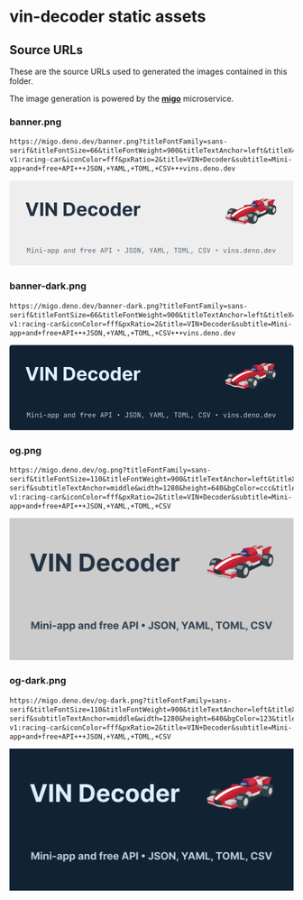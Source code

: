 # vin-decoder static assets

## Source URLs 

These are the source URLs used to generated the images contained in this folder. 

The image generation is powered by the [**migo**](https://migo.deno.dev) microservice.

### banner.png

    https://migo.deno.dev/banner.png?titleFontFamily=sans-serif&titleFontSize=66&titleFontWeight=900&titleTextAnchor=left&titleX=55&titleY=125&subtitleX=60&subtitleY=255&subtitleFontSize=24&subtitleFontWeight=900&subtitleFontFamily=monospace&subtitleTextAnchor=left&width=1000&height=300&bgColor=eee&titleColor=234&subtitleColor=567&iconW=180&iconH=180&iconX=760&iconY=20&borderRadius=8&icon=emojione-v1:racing-car&iconColor=fff&pxRatio=2&title=VIN+Decoder&subtitle=Mini-app+and+free+API+•+JSON,+YAML,+TOML,+CSV+•+vins.deno.dev 

![](./banner@1x.png)

### banner-dark.png

    https://migo.deno.dev/banner-dark.png?titleFontFamily=sans-serif&titleFontSize=66&titleFontWeight=900&titleTextAnchor=left&titleX=55&titleY=125&subtitleX=60&subtitleY=255&subtitleFontSize=24&subtitleFontWeight=900&subtitleFontFamily=monospace&subtitleTextAnchor=left&width=1000&height=300&bgColor=123&titleColor=def&subtitleColor=bcd&iconW=180&iconH=180&iconX=760&iconY=20&borderRadius=8&icon=emojione-v1:racing-car&iconColor=fff&pxRatio=2&title=VIN+Decoder&subtitle=Mini-app+and+free+API+•+JSON,+YAML,+TOML,+CSV+•+vins.deno.dev 


![](./banner-dark@1x.png)

### og.png

    https://migo.deno.dev/og.png?titleFontFamily=sans-serif&titleFontSize=110&titleFontWeight=900&titleTextAnchor=left&titleX=90&titleY=240&subtitleX=640&subtitleY=500&subtitleFontSize=46&subtitleFontWeight=900&subtitleFontFamily=sans-serif&subtitleTextAnchor=middle&width=1280&height=640&bgColor=ccc&titleColor=234&subtitleColor=345&iconW=300&iconH=300&iconX=890&iconY=50&borderRadius=0&icon=emojione-v1:racing-car&iconColor=fff&pxRatio=2&title=VIN+Decoder&subtitle=Mini-app+and+free+API+•+JSON,+YAML,+TOML,+CSV


![](./og@1x.png)

### og-dark.png

    https://migo.deno.dev/og-dark.png?titleFontFamily=sans-serif&titleFontSize=110&titleFontWeight=900&titleTextAnchor=left&titleX=90&titleY=240&subtitleX=640&subtitleY=500&subtitleFontSize=46&subtitleFontWeight=900&subtitleFontFamily=sans-serif&subtitleTextAnchor=middle&width=1280&height=640&bgColor=123&titleColor=def&subtitleColor=bcd&iconW=300&iconH=300&iconX=890&iconY=50&borderRadius=0&icon=emojione-v1:racing-car&iconColor=fff&pxRatio=2&title=VIN+Decoder&subtitle=Mini-app+and+free+API+•+JSON,+YAML,+TOML,+CSV

![](./og-dark@1x.png)
